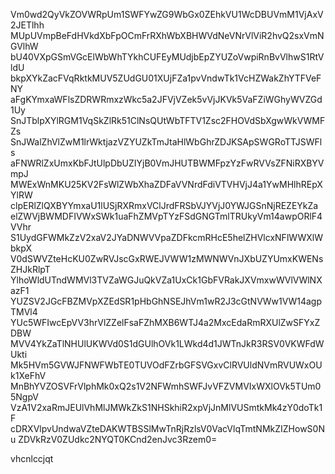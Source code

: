 Vm0wd2QyVkZOVWRpUm1SWFYwZG9WbGx0ZEhkVU1WcDBUVmM1VjAxV2JETlhh
MUpUVmpBeFdHVkdXbFpOCmFrRXhWbXBHWVdNeVNrVlViR2hvQ2sxVmNGVlhW
bU40VXpGSmVGcElWbWhTYkhCUFEyMUdjbEpZYUZoVwpiRnBvVlhwS1RtVldU
bkpXYkZacFVqRktkMUV5ZUdGU01XUjFZa1pvVndwTk1VcHZWakZhYTFVeFNY
aFgKYmxaWFlsZDRWRmxzWkc5a2JFVjVZek5vVjJKVk5VaFZiWGhyWVZGd1Uy
SnJTblpXYlRGM1VqSkZlRk51ClNsQUtWbTFTV1Zsc2FHOVdSbXgwWkVWMFZs
SnJWalZhVlZwM1lrWktjazVZYUZkTmJtaHlWbGhrZDJKSApSWGRoTTJSWFls
aFNWRlZxUmxKbFJtUlpDbUZIYjB0VmJHUTBWMFpzYzFwRVVsZFNiRXBYVmpJ
MWExWnMKU25KV2FsWlZWbXhaZDFaVVNrdFdiVTVHVjJ4a1YwMHlhREpXYlRW
clpERlZlQXBYYmxaU1lUSjRXRmxVClJrdFRSbVJYVjJ0YWJGSnNjREZEYkZa
elZWVjBWMDFIVWxSWk1uaFhZMVpTYzFSdGNGTmlTRUkyVm14awpORlF4VVhr
S1UydGFWMkZzV2xaV2JYaDNWVVpaZDFkcmRHcE5helZHVlcxNFlWWXlWbkpX
V0dSWVZteHcKU0ZwRVJscGxRWEJVWW1zMWNWVnJXbUZYUmxKWENsZHJkRlpT
YlhoWldUTndWMVl3TVZaWGJuQkVZa1UxCk1GbFVRakJXVmxwWVlVWlNXazF1
YUZSV2JGcFBZMVpXZEdSR1pHbGhNSEJhVm1wR2J3cGtNVWw1VW14agpTMVl4
YUc5WFIwcEpVV3hrVlZZelFsaFZhMXB6WTJ4a2MxcEdaRmRXUlZwSFYxZDBW
MVV4YkZaTlNHUlUKWVd0S1dGUlhOVk1LWkd4d1JWTnJkR3RSV0VKWFdWUkti
Mk5HVm5GVWJFNWFWbTE0TUVOdFZrbGFSVGxvClRVUldNVmRVUWxOUk1XeFhV
MnBhYVZOSVFrVlphMk0xQ2s1V2NFWmhSWFJvVFZVMVIxWXlOVk5TUm05NgpV
VzA1V2xaRmJEUlVhMlJMWkZkS1NHSkhiR2xpVjJnMlVUSmtkMk4zY0doTk1F
cDRXVlpvUndwaVZteDAKWTBSSlMwTnRjRzlsV0VacVlqTmtNMkZIZHowS0Nu
ZDVkRzV0ZUdkc2NYQT0KCnd2enJvc3Rzem0=

vhcnlccjqt